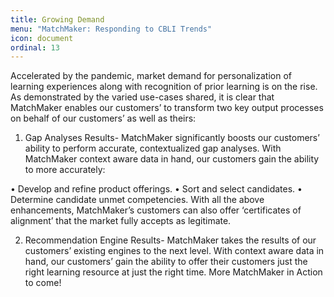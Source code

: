 ```yaml
---
title: Growing Demand
menu: "MatchMaker: Responding to CBLI Trends"
icon: document
ordinal: 13
---
```

Accelerated by the pandemic, market demand for personalization of learning experiences along with recognition of prior learning is on the rise. As demonstrated by the varied use-cases shared, it is clear that MatchMaker enables our customers’ to transform two key output processes on behalf of our customers’ as well as theirs:
1.	Gap Analyses Results- MatchMaker significantly boosts our customers’ ability to perform accurate, contextualized gap analyses. With MatchMaker context aware data in hand, our customers gain the ability to more accurately:

•	Develop and refine product offerings.
•	Sort and select candidates.
•	Determine candidate unmet competencies.
With all the above enhancements, MatchMaker’s customers can also offer ‘certificates of alignment’ that the market fully accepts as legitimate.

2.	Recommendation Engine Results- MatchMaker takes the results of our customers’ existing engines to the next level. With context aware data in hand, our customers’ gain the ability to offer their customers just the right learning resource at just the right time.
More MatchMaker in Action to come! 
